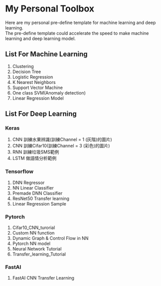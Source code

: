 # My Personal Toolbox
Here are my personal pre-define template for machine learning and deep learning.  
The pre-define template could accelerate the speed to make machine learning and deep learning model.

## List For Machine Learning
1. Clustering
2. Decision Tree
3. Logistic Regression
4. K Nearest Neighbors
5. Support Vector Machine
6. One class SVM(Anomaly detection)
7. Linear Regression Model

## List For Deep Learning

### Keras
1. CNN 訓練水果辨識(訓練Channel = 1 (灰階)的圖片)
2. CNN 訓練Cifar10(訓練Channel = 3 (彩色)的圖片)
3. RNN 訓練垃圾SMS範例
4. LSTM 做語情分析範例

### Tensorflow
1. DNN Regressor
2. NN Linear Classifier
3. Premade DNN Classifier
4. ResNet50 Transfer learning
5. Linear Regression Sample

### Pytorch
1. Cifar10_CNN_turorial
2. Custom NN function
3. Dynamic Graph & Control Flow in NN
4. Pytorch NN model
5. Neural Network Tutorial
6. Transfer_learning_Tutorial

### FastAI
1. FastAI CNN Transfer Learning

